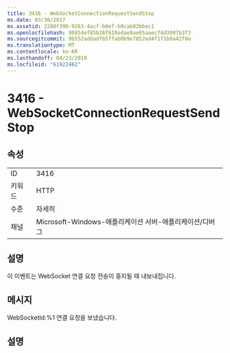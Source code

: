 ```yaml
---
title: 3416 - WebSocketConnectionRequestSendStop
ms.date: 03/30/2017
ms.assetid: 2288f390-9263-4acf-b0ef-b0cab82bbec1
ms.openlocfilehash: 90854ef85b26f618edae9ae65aaecf4d3097b3f3
ms.sourcegitcommit: 9b552addadfb57fab0b9e7852ed4f1f1b8a42f8e
ms.translationtype: MT
ms.contentlocale: ko-KR
ms.lasthandoff: 04/23/2019
ms.locfileid: "61922462"
---
```

# <a name="3416---websocketconnectionrequestsendstop"></a>3416 - WebSocketConnectionRequestSendStop
## <a name="properties"></a>속성  
  
|||  
|-|-|  
|ID|3416|  
|키워드|HTTP|  
|수준|자세히|  
|채널|Microsoft-Windows-애플리케이션 서버-애플리케이션/디버그|  
  
## <a name="description"></a>설명  
 이 이벤트는 WebSocket 연결 요청 전송이 중지될 때 내보내집니다.  
  
## <a name="message"></a>메시지  
 WebSocketId:%1 연결 요청을 보냈습니다.  
  
## <a name="details"></a>설명
